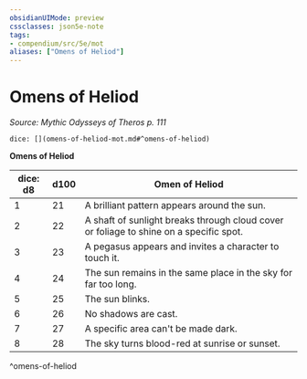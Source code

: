 ```yaml
---
obsidianUIMode: preview
cssclasses: json5e-note
tags:
- compendium/src/5e/mot
aliases: ["Omens of Heliod"]
---
```

# Omens of Heliod
*Source: Mythic Odysseys of Theros p. 111* 

`dice: [](omens-of-heliod-mot.md#^omens-of-heliod)`

**Omens of Heliod**

| dice: d8 | d100 | Omen of Heliod |
|----------|------|----------------|
| 1 | 21 | A brilliant pattern appears around the sun. |
| 2 | 22 | A shaft of sunlight breaks through cloud cover or foliage to shine on a specific spot. |
| 3 | 23 | A pegasus appears and invites a character to touch it. |
| 4 | 24 | The sun remains in the same place in the sky for far too long. |
| 5 | 25 | The sun blinks. |
| 6 | 26 | No shadows are cast. |
| 7 | 27 | A specific area can't be made dark. |
| 8 | 28 | The sky turns blood-red at sunrise or sunset. |
^omens-of-heliod